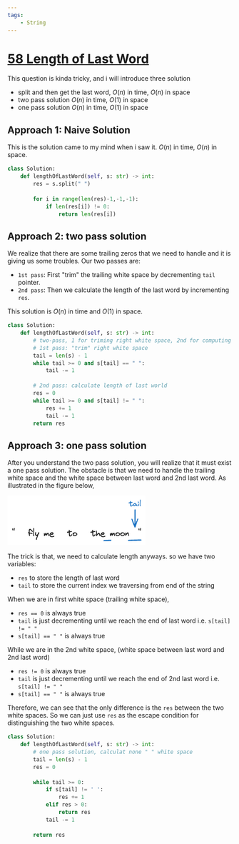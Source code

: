 ```yaml
---
tags:
    - String
---
```

# [58 Length of Last Word](https://leetcode.com/problems/length-of-last-word/description/)

This question is kinda tricky, and i will introduce three solution 

- split and then get the last word, $O(n)$ in time, $O(n)$ in space
- two pass solution $O(n)$ in time, $O(1)$ in space
- one pass solution $O(n)$ in time, $O(1)$ in space


## Approach 1: Naive Solution

This is the solution came to my mind when i saw it. $O(n)$ in time, $O(n)$ in space.

```python
class Solution:
    def lengthOfLastWord(self, s: str) -> int:
        res = s.split(" ")

        for i in range(len(res)-1,-1,-1):
            if len(res[i]) != 0:
                return len(res[i])
```

## Approach 2: two pass solution

We realize that there are some trailing zeros that we need to handle and it is giving us some troubles. Our two passes are:

- `1st pass`: First "trim" the trailing white space by decrementing `tail` pointer. 
- `2nd pass`: Then we calculate the length of the last word by incrementing `res`.

This solution is $O(n)$ in time and $O(1)$ in space.

```python
class Solution:
    def lengthOfLastWord(self, s: str) -> int:
        # two-pass, 1 for triming right white space, 2nd for computing length
        # 1st pass: "trim" right white space
        tail = len(s) - 1
        while tail >= 0 and s[tail] == " ":
            tail -= 1
        
        # 2nd pass: calculate length of last world
        res = 0
        while tail >= 0 and s[tail] != " ":
            res += 1
            tail -= 1
        return res
```

## Approach 3: one pass solution

After you understand the two pass solution, you will realize that it must exist a one pass solution. The obstacle is that we need to handle the trailing white space and the white space between last word and 2nd last word. As illustrated in the figure below,

![](assets/1.excalidraw.png)

The trick is that, we need to calculate length anyways. so we have two variables:

- `res` to store the length of last word
- `tail` to store the current index we traversing from end of the string

When we are in first white space (trailing white space), 

- `res == 0` is always true
- `tail` is just decrementing until we reach the end of last word i.e. `s[tail] != " "`
- `s[tail] == " "` is always true

While we are in the 2nd white space, (white space between last word and 2nd last word)

- `res != 0` is always true
- `tail` is just decrementing until we reach the end of 2nd last word i.e. `s[tail] != " "`
- `s[tail] == " "` is always true

Therefore, we can see that the only difference is the `res` between the two white spaces. So we can just use `res` as the escape condition for distinguishing the two white spaces.

```python
class Solution:
    def lengthOfLastWord(self, s: str) -> int:
        # one pass solution, calculat none " " white space
        tail = len(s) - 1
        res = 0

        while tail >= 0:
            if s[tail] != ' ':
                res += 1
            elif res > 0:
                return res            
            tail -= 1
            
        return res
```










